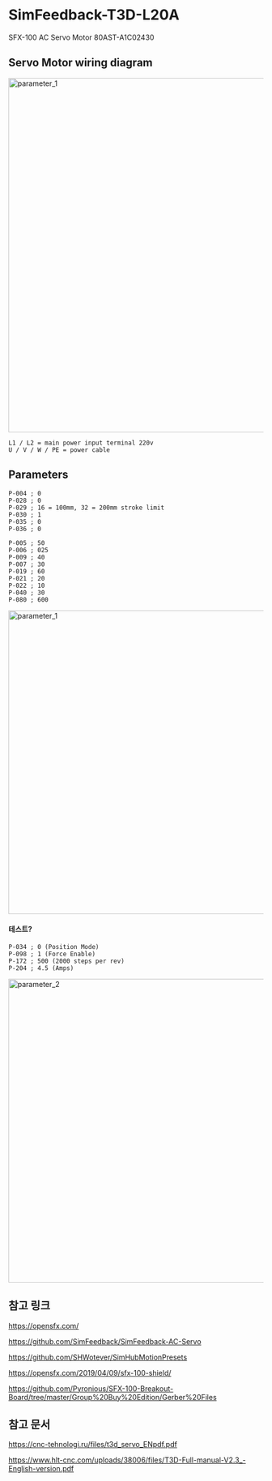 # SimFeedback-T3D-L20A
SFX-100 AC Servo Motor 80AST-A1C02430




## Servo Motor wiring diagram

<img src="https://github.com/degul/SimFeedback-T3D-L20A/raw/main/images/servo_1.png" alt="parameter_1" width="700">

` L1 / L2 = main power input terminal 220v  `<br>
` U / V / W / PE = power cable  `<br>



## Parameters

` P-004 ; 0 ` <br>
` P-028 ; 0 ` <br>
` P-029 ; 16 = 100mm, 32 = 200mm stroke limit ` <br>
` P-030 ; 1 ` <br>
` P-035 ; 0 ` <br>
` P-036 ; 0 ` <br>


` P-005 ; 50 ` <br>
` P-006 ; 025 ` <br>
` P-009 ; 40 ` <br>
` P-007 ; 30 ` <br>
` P-019 ; 60 ` <br>
` P-021 ; 20 ` <br>
` P-022 ; 10 ` <br>
` P-040 ; 30 ` <br>
` P-080 ; 600 ` <br>

<img src="https://github.com/degul/SimFeedback-T3D-L20A/raw/main/images/parameter_1.png" alt="parameter_1" width="600">


#### 테스트?
` P-034 ; 0 (Position Mode) `<br>
` P-098 ; 1 (Force Enable) `<br>
` P-172 ; 500 (2000 steps per rev) `<br>
` P-204 ; 4.5 (Amps) `<br>

<img src="https://github.com/degul/SimFeedback-T3D-L20A/raw/main/images/parameter_2.png" alt="parameter_2" width="600">



## 참고 링크

https://opensfx.com/

https://github.com/SimFeedback/SimFeedback-AC-Servo

https://github.com/SHWotever/SimHubMotionPresets

https://opensfx.com/2019/04/09/sfx-100-shield/

https://github.com/Pyronious/SFX-100-Breakout-Board/tree/master/Group%20Buy%20Edition/Gerber%20Files




## 참고 문서

https://cnc-tehnologi.ru/files/t3d_servo_ENpdf.pdf

https://www.hlt-cnc.com/uploads/38006/files/T3D-Full-manual-V2.3_-English-version.pdf



